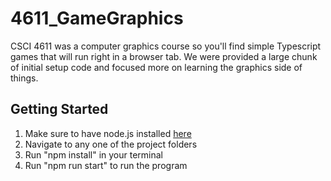 # 4611_GameGraphics

CSCI 4611 was a computer graphics course so you'll find simple Typescript games that will run right in a browser tab. We were provided
a large chunk of initial setup code and focused more on learning the graphics side of things.

## Getting Started
1. Make sure to have node.js installed [here](https://nodejs.dev/learn/how-to-install-nodejs)
2. Navigate to any one of the project folders
3. Run "npm install" in your terminal 
4. Run "npm run start" to run the program 
